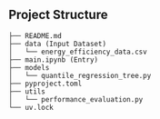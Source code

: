 ## Project Structure
```angular2html
├── README.md
├── data (Input Dataset)
│   └── energy_efficiency_data.csv
├── main.ipynb (Entry)
├── models
│   └── quantile_regression_tree.py
├── pyproject.toml
├── utils
│   └── performance_evaluation.py
└── uv.lock
```


